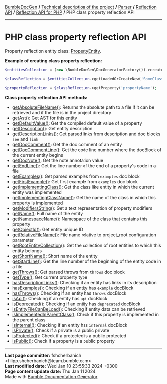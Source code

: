 <embed> <a href="/docs/README.md">BumbleDocGen</a> <b>/</b> <a href="/docs/tech/readme.md">Technical description of the project</a> <b>/</b> <a href="/docs/tech/02_parser/readme.md">Parser</a> <b>/</b> <a href="/docs/tech/02_parser/reflectionApi/readme.md">Reflection API</a> <b>/</b> <a href="/docs/tech/02_parser/reflectionApi/php/readme.md">Reflection API for PHP</a> <b>/</b> PHP class property reflection API<hr> </embed>

<embed> <h1>PHP class property reflection API</h1> </embed>

Property reflection entity class: <a href="/docs/tech/02_parser/reflectionApi/php/classes/PropertyEntity.md">PropertyEntity</a>.

**Example of creating class property reflection:**

```php
$entitiesCollection = (new \BumbleDocGen\DocGeneratorFactory())->createRootEntitiesCollection($reflectionApiConfig);

$classReflection = $entitiesCollection->getLoadedOrCreateNew('SomeClassName');

$propertyReflection = $classReflection->getProperty('propertyName');
```

**Class property reflection API methods:**

- [getAbsoluteFileName()](/docs/tech/02_parser/reflectionApi/php/classes/PropertyEntity.md#mgetabsolutefilename): Returns the absolute path to a file if it can be retrieved and if the file is in the project directory
- [getAst()](/docs/tech/02_parser/reflectionApi/php/classes/PropertyEntity.md#mgetast): Get AST for this entity
- [getDefaultValue()](/docs/tech/02_parser/reflectionApi/php/classes/PropertyEntity.md#mgetdefaultvalue): Get the compiled default value of a property
- [getDescription()](/docs/tech/02_parser/reflectionApi/php/classes/PropertyEntity.md#mgetdescription): Get entity description
- [getDescriptionLinks()](/docs/tech/02_parser/reflectionApi/php/classes/PropertyEntity.md#mgetdescriptionlinks): Get parsed links from description and doc blocks `see` and `link`
- [getDocComment()](/docs/tech/02_parser/reflectionApi/php/classes/PropertyEntity.md#mgetdoccomment): Get the doc comment of an entity
- [getDocCommentLine()](/docs/tech/02_parser/reflectionApi/php/classes/PropertyEntity.md#mgetdoccommentline): Get the code line number where the docBlock of the current entity begins
- [getDocNote()](/docs/tech/02_parser/reflectionApi/php/classes/PropertyEntity.md#mgetdocnote): Get the note annotation value
- [getEndLine()](/docs/tech/02_parser/reflectionApi/php/classes/PropertyEntity.md#mgetendline): Get the line number of the end of a property&#039;s code in a file
- [getExamples()](/docs/tech/02_parser/reflectionApi/php/classes/PropertyEntity.md#mgetexamples): Get parsed examples from `examples` doc block
- [getFirstExample()](/docs/tech/02_parser/reflectionApi/php/classes/PropertyEntity.md#mgetfirstexample): Get first example from `examples` doc block
- [getImplementingClass()](/docs/tech/02_parser/reflectionApi/php/classes/PropertyEntity.md#mgetimplementingclass): Get the class like entity in which the current entity was implemented
- [getImplementingClassName()](/docs/tech/02_parser/reflectionApi/php/classes/PropertyEntity.md#mgetimplementingclassname): Get the name of the class in which this property is implemented
- [getModifiersString()](/docs/tech/02_parser/reflectionApi/php/classes/PropertyEntity.md#mgetmodifiersstring): Get a text representation of property modifiers
- [getName()](/docs/tech/02_parser/reflectionApi/php/classes/PropertyEntity.md#mgetname): Full name of the entity
- [getNamespaceName()](/docs/tech/02_parser/reflectionApi/php/classes/PropertyEntity.md#mgetnamespacename): Namespace of the class that contains this property
- [getObjectId()](/docs/tech/02_parser/reflectionApi/php/classes/PropertyEntity.md#mgetobjectid): Get entity unique ID
- [getRelativeFileName()](/docs/tech/02_parser/reflectionApi/php/classes/PropertyEntity.md#mgetrelativefilename): File name relative to project_root configuration parameter
- [getRootEntityCollection()](/docs/tech/02_parser/reflectionApi/php/classes/PropertyEntity.md#mgetrootentitycollection): Get the collection of root entities to which this entity belongs
- [getShortName()](/docs/tech/02_parser/reflectionApi/php/classes/PropertyEntity.md#mgetshortname): Short name of the entity
- [getStartLine()](/docs/tech/02_parser/reflectionApi/php/classes/PropertyEntity.md#mgetstartline): Get the line number of the beginning of the entity code in a file
- [getThrows()](/docs/tech/02_parser/reflectionApi/php/classes/PropertyEntity.md#mgetthrows): Get parsed throws from `throws` doc block
- [getType()](/docs/tech/02_parser/reflectionApi/php/classes/PropertyEntity.md#mgettype): Get current property type
- [hasDescriptionLinks()](/docs/tech/02_parser/reflectionApi/php/classes/PropertyEntity.md#mhasdescriptionlinks): Checking if an entity has links in its description
- [hasExamples()](/docs/tech/02_parser/reflectionApi/php/classes/PropertyEntity.md#mhasexamples): Checking if an entity has `example` docBlock
- [hasThrows()](/docs/tech/02_parser/reflectionApi/php/classes/PropertyEntity.md#mhasthrows): Checking if an entity has `throws` docBlock
- [isApi()](/docs/tech/02_parser/reflectionApi/php/classes/PropertyEntity.md#misapi): Checking if an entity has `api` docBlock
- [isDeprecated()](/docs/tech/02_parser/reflectionApi/php/classes/PropertyEntity.md#misdeprecated): Checking if an entity has `deprecated` docBlock
- [isEntityFileCanBeLoad()](/docs/tech/02_parser/reflectionApi/php/classes/PropertyEntity.md#misentityfilecanbeload): Checking if entity data can be retrieved
- [isImplementedInParentClass()](/docs/tech/02_parser/reflectionApi/php/classes/PropertyEntity.md#misimplementedinparentclass): Check if this property is implemented in the parent class
- [isInternal()](/docs/tech/02_parser/reflectionApi/php/classes/PropertyEntity.md#misinternal): Checking if an entity has `internal` docBlock
- [isPrivate()](/docs/tech/02_parser/reflectionApi/php/classes/PropertyEntity.md#misprivate): Check if a private is a public private
- [isProtected()](/docs/tech/02_parser/reflectionApi/php/classes/PropertyEntity.md#misprotected): Check if a protected is a public protected
- [isPublic()](/docs/tech/02_parser/reflectionApi/php/classes/PropertyEntity.md#mispublic): Check if a property is a public property

<div id='page_committer_info'>
<hr>
<b>Last page committer:</b> fshcherbanich &lt;filipp.shcherbanich@team.bumble.com&gt;<br><b>Last modified date:</b>   Wed Jan 10 23:55:33 2024 +0300<br><b>Page content update date:</b> Thu Jan 11 2024<br>Made with <a href='https://github.com/bumble-tech/bumble-doc-gen/blob/master/docs/README.md'>Bumble Documentation Generator</a></div>
